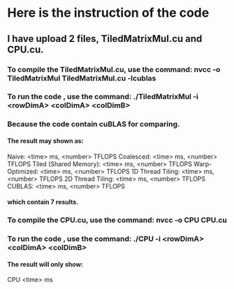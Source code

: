 # Here is the instruction of the code

## I have upload 2 files, TiledMatrixMul.cu and CPU.cu.


### To compile the TiledMatrixMul.cu, use the command: nvcc -o TiledMatrixMul TiledMatrixMul.cu -lcublas 

### To run the code , use the command: ./TiledMatrixMul -i \<rowDimA> \<colDimA> \<colDimB>

### Because the code contain cuBLAS for comparing.

#### The result may shown as:

Naive: \<time> ms, \<number> TFLOPS
Coalesced: \<time> ms, \<number> TFLOPS
Tiled (Shared Memory): \<time> ms, \<number> TFLOPS
Warp-Optimized: \<time> ms, \<number> TFLOPS
1D Thread Tiling: \<time> ms, \<number> TFLOPS
2D Thread Tiling: \<time> ms, \<number> TFLOPS
CUBLAS: \<time> ms, \<number> TFLOPS

#### which contain 7 results.


### To compile the CPU.cu, use the command: nvcc -o CPU CPU.cu

### To run the code , use the command: ./CPU -i \<rowDimA> \<colDimA> \<colDimB>

#### The result will only show:
CPU                \<time> ms
